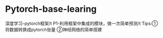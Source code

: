 # Pytorch-base-learing
深度学习-pytorch框架/t
P1-利用框架中集成的模块，做一次简单预测/t
     Tips:①将数据转换成pytorch张量
          ②神经网络的简单搭建
